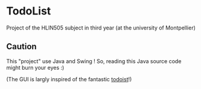 <!--- title: TodoList -->
<!--- en -->
# TodoList
Project of the HLIN505 subject in third year (at the university of Montpellier)

## Caution
This "project" use Java and Swing !
So, reading this Java source code might burn your eyes :)
<!--- /en -->

  
  
  
  
(The GUI is largly inspired of the fantastic [todoist](https://fr.todoist.com/)!)
